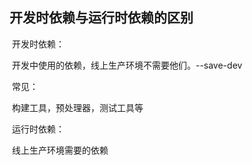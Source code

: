 ## 开发时依赖与运行时依赖的区别

​	开发时依赖：

​		开发中使用的依赖，线上生产环境不需要他们。--save-dev

​		常见：

​				构建工具，预处理器，测试工具等

​	运行时依赖：

​		线上生产环境需要的依赖


